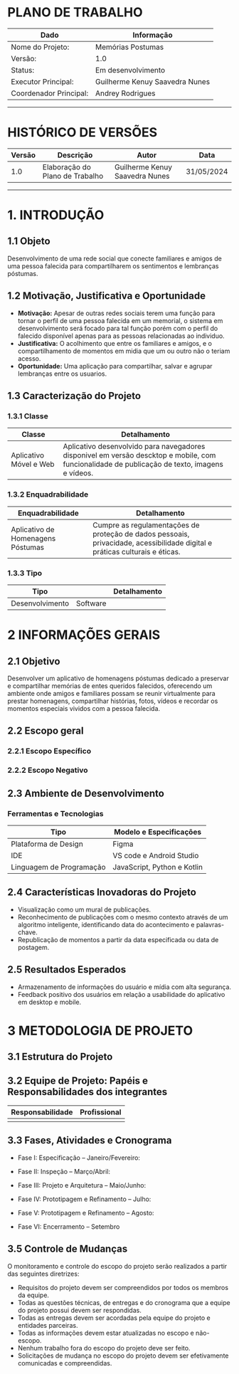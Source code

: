 # PLANO DE TRABALHO

|Dado|Informação|
|----|----------|
|Nome do Projeto:|Memórias Postumas|
|Versão:|1.0|
|Status:|Em desenvolvimento|
|Executor Principal:|Guilherme Kenuy Saavedra Nunes|
|Coordenador Principal:|Andrey Rodrigues|

---

# HISTÓRICO DE VERSÕES
|Versão|Descrição|Autor|Data|
|------|---------|-----|----|
|1.0|Elaboração do Plano de Trabalho|Guilherme Kenuy Saavedra Nunes|31/05/2024|

---

# 1. INTRODUÇÃO
## 1.1 Objeto
Desenvolvimento de uma rede social que conecte familiares e amigos de uma pessoa falecida para compartilharem os sentimentos e lembranças póstumas.

## 1.2 Motivação, Justificativa e Oportunidade
- **Motivação:** Apesar de outras redes sociais terem uma função para tornar o perfil de uma pessoa falecida em um memorial, o sistema em desenvolvimento será focado para tal função porém com o perfil do falecido disponível apenas para as pessoas relacionadas ao individuo.
- **Justificativa:** O acolhimento que entre os familiares e amigos, e o compartilhamento de momentos em midia que um ou outro não o teriam acesso.
- **Oportunidade:** Uma aplicação para compartilhar, salvar e agrupar lembranças entre os usuarios.

## 1.3 Caracterização do Projeto
### 1.3.1 Classe
|Classe|Detalhamento|
|------|------------|
|Aplicativo Móvel e Web|Aplicativo desenvolvido para navegadores disponivel em versão descktop e mobile, com funcionalidade de publicação de texto, imagens e vídeos.|

### 1.3.2 Enquadrabilidade
|Enquadrabilidade|Detalhamento|
|--------|-----------|
|Aplicativo de Homenagens Póstumas|Cumpre as regulamentações de proteção de dados pessoais, privacidade, acessibilidade digital e práticas culturais e éticas. |

### 1.3.3 Tipo
|Tipo||Detalhamento|
|----|-|------------|
|Desenvolvimento|Software||

# 2 INFORMAÇÕES GERAIS
## 2.1 Objetivo
Desenvolver um aplicativo de homenagens póstumas dedicado a preservar e compartilhar memórias de entes queridos falecidos, oferecendo um ambiente onde amigos e familiares possam se reunir virtualmente para prestar homenagens, compartilhar histórias, fotos, vídeos e recordar os momentos especiais vividos com a pessoa falecida.

## 2.2 Escopo geral

### 2.2.1 Escopo Específico

### 2.2.2 Escopo Negativo

## 2.3 Ambiente de Desenvolvimento
### Ferramentas e Tecnologias
|Tipo|Modelo e Especificações|
|----|-----------------------|
|Plataforma de Design|Figma|
|IDE|VS code e Android Studio|
|Linguagem de Programação|JavaScript, Python e Kotlin|

## 2.4 Características Inovadoras do Projeto
- Visualização como um mural de publicações.
- Reconhecimento de publicações com o mesmo contexto através de um algoritmo inteligente, identificando data do acontecimento e palavras-chave.
- Republicação de momentos a partir da data especificada ou data de postagem.

## 2.5 Resultados Esperados
- Armazenamento de informações do usuário e mídia com alta segurança.
- Feedback positivo dos usuários em relação a usabilidade do aplicativo em desktop e mobile.

# 3 METODOLOGIA DE PROJETO
## 3.1 Estrutura do Projeto

## 3.2 Equipe de Projeto: Papéis e Responsabilidades dos integrantes
|Responsabilidade|Profissional|
|----------------|------------|
|||

## 3.3 Fases, Atividades e Cronograma
- Fase I: Especificação – Janeiro/Fevereiro:

- Fase II: Inspeção – Março/Abril:

- Fase III: Projeto e Arquitetura – Maio/Junho:

- Fase IV: Prototipagem e Refinamento – Julho:

- Fase V: Prototipagem e Refinamento – Agosto:

- Fase VI: Encerramento – Setembro

## 3.5 Controle de Mudanças
O monitoramento e controle do escopo do projeto serão realizados a partir das seguintes diretrizes:

- Requisitos do projeto devem ser compreendidos por todos os membros da equipe.
- Todas as questões técnicas, de entregas e do cronograma que a equipe do projeto possui devem ser respondidas.
- Todas as entregas devem ser acordadas pela equipe do projeto e entidades parceiras.
- Todas as informações devem estar atualizadas no escopo e não-escopo.
- Nenhum trabalho fora do escopo do projeto deve ser feito.
- Solicitações de mudança no escopo do projeto devem ser efetivamente comunicadas e compreendidas.
